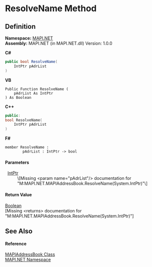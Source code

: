 # ResolveName Method




## Definition
**Namespace:** <a href="5bef4637-66f8-16d4-e5f4-4d0da57a1538.md">MAPI.NET</a>  
**Assembly:** MAPI.NET (in MAPI.NET.dll) Version: 1.0.0

**C#**
``` C#
public bool ResolveName(
	IntPtr pAdrList
)
```
**VB**
``` VB
Public Function ResolveName ( 
	pAdrList As IntPtr
) As Boolean
```
**C++**
``` C++
public:
bool ResolveName(
	IntPtr pAdrList
)
```
**F#**
``` F#
member ResolveName : 
        pAdrList : IntPtr -> bool 
```



#### Parameters
<dl><dt>  <a href="https://learn.microsoft.com/dotnet/api/system.intptr" target="_blank" rel="noopener noreferrer">IntPtr</a></dt><dd>\[Missing &lt;param name="pAdrList"/&gt; documentation for "M:MAPI.NET.MAPIAddressBook.ResolveName(System.IntPtr)"\]</dd></dl>

#### Return Value
<a href="https://learn.microsoft.com/dotnet/api/system.boolean" target="_blank" rel="noopener noreferrer">Boolean</a>  
\[Missing &lt;returns&gt; documentation for "M:MAPI.NET.MAPIAddressBook.ResolveName(System.IntPtr)"\]

## See Also


#### Reference
<a href="039f2a40-3232-755a-8642-c2f615c80c69.md">MAPIAddressBook Class</a>  
<a href="5bef4637-66f8-16d4-e5f4-4d0da57a1538.md">MAPI.NET Namespace</a>  
